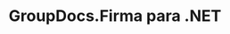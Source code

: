 ---
title: GroupDocs.Firma para .NET
type: docs
weight: 10
url: /es/net/
description: GroupDocs.Signature para .NET API References contiene ejemplos, fragmentos de código y documentación de API. Proporciona espacios de nombres, clases, interfaces y otros detalles de la API.
is_root: true
---